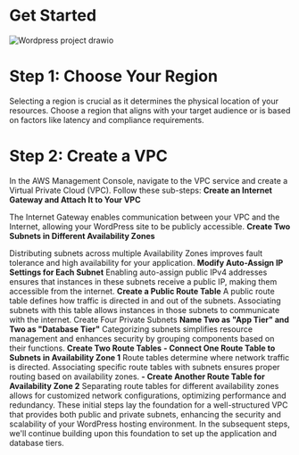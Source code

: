 # Get Started
![Wordpress project drawio](https://github.com/yvanbinda/Host-Wordpress-in-AWS/assets/146278316/0af4d3d0-9240-4d57-b828-86f173cf59bf)

# Step 1: Choose Your Region
Selecting a region is crucial as it determines the physical location of your resources. Choose a region that aligns with your target audience or is based on factors like latency and compliance requirements.
# Step 2: Create a VPC
In the AWS Management Console, navigate to the VPC service and create a Virtual Private Cloud (VPC). 
Follow these sub-steps:
 **Create an Internet Gateway and Attach It to Your VPC**
 
The Internet Gateway enables communication between your VPC and the Internet, allowing your WordPress site to be publicly accessible.
 **Create Two Subnets in Different Availability Zones**
 
 Distributing subnets across multiple Availability Zones improves fault tolerance and high availability for your application.
 **Modify Auto-Assign IP Settings for Each Subnet**
Enabling auto-assign public IPv4 addresses ensures that instances in these subnets receive a public IP, making them accessible from the internet.
**Create a Public Route Table**
A public route table defines how traffic is directed in and out of the subnets. Associating subnets with this table allows instances in those subnets to communicate with the internet.
Create Four Private Subnets
**Name Two as "App Tier" and Two as "Database Tier"**
Categorizing subnets simplifies resource management and enhances security by grouping components based on their functions.
**Create Two Route Tables**
**- Connect One Route Table to Subnets in Availability Zone 1**
Route tables determine where network traffic is directed. Associating specific route tables with subnets ensures proper routing based on availability zones.
**- Create Another Route Table for Availability Zone 2**
Separating route tables for different availability zones allows for customized network configurations, optimizing performance and redundancy.
These initial steps lay the foundation for a well-structured VPC that provides both public and private subnets, enhancing the security and scalability of your WordPress hosting environment. In the subsequent steps, we'll continue building upon this foundation to set up the application and database tiers.
